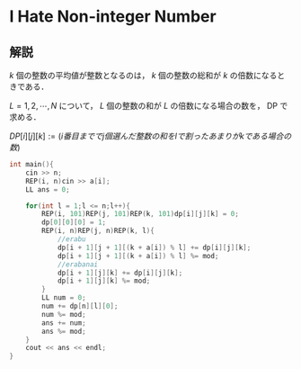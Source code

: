 # I Hate Non-integer Number

## 解説

$k$ 個の整数の平均値が整数となるのは， $k$ 個の整数の総和が $k$ の倍数になるときである．

$L = 1, 2, \cdots, N$ について， $L$ 個の整数の和が $L$ の倍数になる場合の数を， DP で求める．

$DP[i][j][k] := (i番目まででj個選んだ整数の和を l で割ったあまりが k である場合の数)$

```C++
int main(){
    cin >> n;
    REP(i, n)cin >> a[i];
    LL ans = 0;

    for(int l = 1;l <= n;l++){
        REP(i, 101)REP(j, 101)REP(k, 101)dp[i][j][k] = 0;
        dp[0][0][0] = 1;
        REP(i, n)REP(j, n)REP(k, l){
            //erabu
            dp[i + 1][j + 1][(k + a[i]) % l] += dp[i][j][k];
            dp[i + 1][j + 1][(k + a[i]) % l] %= mod;
            //erabanai
            dp[i + 1][j][k] += dp[i][j][k];
            dp[i + 1][j][k] %= mod;
        }
        LL num = 0;
        num += dp[n][l][0];
        num %= mod;
        ans += num;
        ans %= mod;
    }
    cout << ans << endl;
}
```

